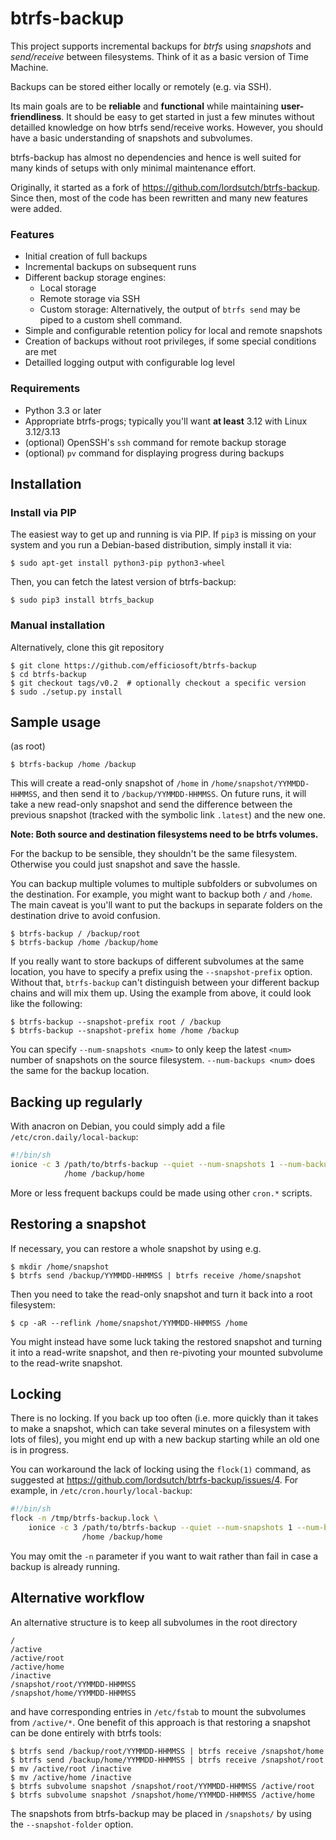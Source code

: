 # btrfs-backup

This project supports incremental backups for *btrfs* using *snapshots*
and *send/receive* between filesystems. Think of it as a basic version
of Time Machine.

Backups can be stored either locally or remotely (e.g. via SSH).

Its main goals are to be **reliable** and **functional** while maintaining
**user-friendliness**. It should be easy to get started in just a few
minutes without detailled knowledge on how btrfs send/receive
works. However, you should have a basic understanding of snapshots
and subvolumes.

btrfs-backup has almost no dependencies and hence is well suited for many
kinds of setups with only minimal maintenance effort.

Originally, it started as a fork of
https://github.com/lordsutch/btrfs-backup. Since then, most of the code
has been rewritten and many new features were added.

### Features
* Initial creation of full backups
* Incremental backups on subsequent runs
* Different backup storage engines:
  * Local storage
  * Remote storage via SSH
  * Custom storage: Alternatively, the output of ``btrfs send`` may be
    piped to a custom shell command.
* Simple and configurable retention policy for local and remote snapshots
* Creation of backups without root privileges, if some special conditions
  are met
* Detailled logging output with configurable log level

### Requirements
* Python 3.3 or later
* Appropriate btrfs-progs; typically you'll want **at least** 3.12 with
  Linux 3.12/3.13
* (optional) OpenSSH's ``ssh`` command for remote backup storage
* (optional) ``pv`` command for displaying progress during backups


## Installation
### Install via PIP
The easiest way to get up and running is via PIP. If ``pip3`` is missing
on your system and you run a Debian-based distribution, simply install
it via:

	$ sudo apt-get install python3-pip python3-wheel

Then, you can fetch the latest version of btrfs-backup:

	$ sudo pip3 install btrfs_backup

### Manual installation
Alternatively, clone this git repository

	$ git clone https://github.com/efficiosoft/btrfs-backup
	$ cd btrfs-backup
	$ git checkout tags/v0.2  # optionally checkout a specific version
	$ sudo ./setup.py install


## Sample usage
(as root)

	$ btrfs-backup /home /backup

This will create a read-only snapshot of ``/home``
in ``/home/snapshot/YYMMDD-HHMMSS``, and then send it to
``/backup/YYMMDD-HHMMSS``. On future runs, it will take a new read-only
snapshot and send the difference between the previous snapshot (tracked
with the symbolic link ``.latest``) and the new one.

**Note: Both source and destination filesystems need to be btrfs
volumes.**

For the backup to be sensible, they shouldn't be the same filesystem.
Otherwise you could just snapshot and save the hassle.

You can backup multiple volumes to multiple subfolders or subvolumes on the
destination.  For example, you might want to backup both ``/`` and ``/home``.
The main caveat is you'll want to put the backups in separate folders
on the destination drive to avoid confusion.

	$ btrfs-backup / /backup/root
	$ btrfs-backup /home /backup/home

If you really want to store backups of different subvolumes at the same
location, you have to specify a prefix using the ``--snapshot-prefix``
option. Without that, ``btrfs-backup`` can't distinguish between your
different backup chains and will mix them up. Using the example from
above, it could look like the following:

	$ btrfs-backup --snapshot-prefix root / /backup
	$ btrfs-backup --snapshot-prefix home /home /backup

You can specify ``--num-snapshots <num>`` to only keep the latest
``<num>`` number of snapshots on the source filesystem. ``--num-backups
<num>`` does the same for the backup location.


## Backing up regularly
With anacron on Debian, you could simply add a file ``/etc/cron.daily/local-backup``:

```sh
#!/bin/sh
ionice -c 3 /path/to/btrfs-backup --quiet --num-snapshots 1 --num-backups 3 \
            /home /backup/home
```

More or less frequent backups could be made using other ``cron.*`` scripts.


## Restoring a snapshot
If necessary, you can restore a whole snapshot by using e.g.

	$ mkdir /home/snapshot
	$ btrfs send /backup/YYMMDD-HHMMSS | btrfs receive /home/snapshot

Then you need to take the read-only snapshot and turn it back into a
root filesystem:

	$ cp -aR --reflink /home/snapshot/YYMMDD-HHMMSS /home

You might instead have some luck taking the restored snapshot and turning it
into a read-write snapshot, and then re-pivoting your mounted
subvolume to the read-write snapshot.


## Locking
There is no locking. If you back up too often (i.e. more quickly than
it takes to make a snapshot, which can take several minutes on a
filesystem with lots of files), you might end up with a new backup
starting while an old one is in progress.

You can workaround the lack of locking using the ``flock(1)`` command, as
suggested at https://github.com/lordsutch/btrfs-backup/issues/4. For
example, in ``/etc/cron.hourly/local-backup``:

```sh
#!/bin/sh
flock -n /tmp/btrfs-backup.lock \
    ionice -c 3 /path/to/btrfs-backup --quiet --num-snapshots 1 --num-backups 3 \
                /home /backup/home
```

You may omit the ``-n`` parameter if you want to wait rather than fail
in case a backup is already running.


## Alternative workflow
An alternative structure is to keep all subvolumes in the root directory

	/
	/active
	/active/root
	/active/home
	/inactive
	/snapshot/root/YYMMDD-HHMMSS
	/snapshot/home/YYMMDD-HHMMSS

and have corresponding entries in ``/etc/fstab`` to mount the subvolumes
from ``/active/*``. One benefit of this approach is that restoring
a snapshot can be done entirely with btrfs tools:

	$ btrfs send /backup/root/YYMMDD-HHMMSS | btrfs receive /snapshot/home
	$ btrfs send /backup/home/YYMMDD-HHMMSS | btrfs receive /snapshot/root
	$ mv /active/root /inactive
	$ mv /active/home /inactive
	$ btrfs subvolume snapshot /snapshot/root/YYMMDD-HHMMSS /active/root
	$ btrfs subvolume snapshot /snapshot/home/YYMMDD-HHMMSS /active/home

The snapshots from btrfs-backup may be placed in ``/snapshots/`` by
using the ``--snapshot-folder`` option.

